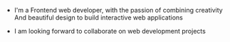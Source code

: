 - I'm a Frontend web developer, 
with the passion of combining creativity
And beautiful design to build interactive web applications

- I am looking forward to collaborate on web development projects


